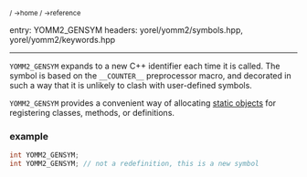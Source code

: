 <sub>/ ->home / ->reference </sub>

entry: YOMM2_GENSYM
headers: yorel/yomm2/symbols.hpp, yorel/yomm2/keywords.hpp

---
`YOMM2_GENSYM` expands to a new C++ identifier each time it is called. The
symbol is based on the `__COUNTER__` preprocessor macro, and decorated in such a
way that it is unlikely to clash with user-defined symbols.

`YOMM2_GENSYM` provides a convenient way of allocating [static
objects](static-object.md) for registering classes, methods, or definitions.

### example

```c++
int YOMM2_GENSYM;
int YOMM2_GENSYM; // not a redefinition, this is a new symbol
```
